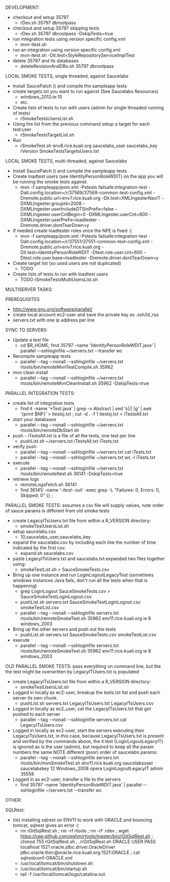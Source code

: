 DEVELOPMENT:
* checkout and setup 35797
    * rDev.sh 35797 dbrootpass
* checkout and setup 35797 skipping tests
    * rDev.sh 35797 dbrootpass -DskipTests=true
* run integration tests using version specific config.xml
    * mvn-itest.sh 
* run an integration using version specific config.xml
    * mvn-itest.sh -Dit.test=StyleRepositoryServiceImplTest
* delete 35797 and its databases
    * deleteRevisionAndDBs.sh 35797 dbrootpass

LOCAL SMOKE TESTS, single threaded, against Saucelabs
* Install SaucePatch () and compile the sampleapp tests
* create targets.txt you want to run against (See Saucelabs Resources)
    * windows_2012:ie:10
    * etc.
* Create lists of tests to run with users (admin for single threaded running of tests)
    * rSmokeTestsUsersList.sh
* Using the list from the previous command setup a target for each test:user
    * rSmokeTestsTargetList.sh
* Run
    * rSmokeTest.sh env8.rice.kuali.org saucelabs_user saucelabs_key rVersion SmokeTestsTargetsUsers.txt

LOCAL SMOKE TESTS, multi-threaded, against Saucelabs
* Install SaucePatch () and compile the sampleapp tests
* Create loadtest users (see IdentityPersonRoleWDIT) on the app you will be running the smoke tests against.
    * mvn -f sampleapp/pom.xml -Pstests failsafe:integration-test -Dalt.config.location=/r/37569/37569-common-test-config.xml -Dremote.public.url=env7.rice.kuali.org -Dit.test=XMLIngesterNavIT -DXMLIngester.groupId=2008 -DXMLIngester.userIncludeDTSinPrefix=false -DXMLIngester.userCntBegin=0 -DXMLIngester.userCnt=600  -DXMLIngester.userPrefix=loadtester -Dremote.driver.dontTearDown=y
* If needed create loadtester roles once the NPE is fixed :(
    * mvn -f sampleapp/pom.xml -Pstests failsafe:integration-test -Dalt.config.location=/r/37551/37551-common-test-config.xml -Dremote.public.url=env7.rice.kuali.org -Dit.test=IdentityPersonRoleWDIT -Dtest.role.user.cnt=600 -Dtest.role.user.base=loadtester -Dremote.driver.dontTearDown=y 
* Create target list (so used users are not duplicated)
    * TODO
* Create lists of tests to run with loadtest users
    * TODO rSmokeTestsMultiUsersList.sh


MULTISERVER TASKS:

PREREQUISITES
* http://www.gnu.org/software/parallel/
* create local account ec2-user and save the private key as .ssh/id_rsa
* servers.txt with one ip address per line

SYNC TO SERVERS:
* Update a test file
    * cd $R_HOME; find 35797 -name 'IdentityPersonRoleWDIT.java' | parallel --sshloginfile ~/servers.txt --transfer wc
* Recompile sampleapp tests
    * parallel --tag --nonall --sshloginfile ~/servers.txt rtools/bin/remoteMvnTestCompile.sh 35962
* mvn clean install
    * parallel --tag --nonall --sshloginfile ~/servers.txt rtools/bin/remoteMvnCleanInstall.sh 35962 -DskipTests=true

PARALLEL INTEGRATION TESTS:
* create list of integration tests
    * find it -name '*Test.java' | grep -v Abstract | sed 's|/| |g' | awk '{print $NF}' > itestsj.txt ; cut -d . -f 1 itestsj.txt > iTestsAll.txt
* start your databases
    * parallel --tag --nonall --sshloginfile ~/servers.txt rtools/bin/remoteDbStart.sh
* push - iTestsAll.txt is a file of all the tests, one test per line
    * pushList.sh ~/servers.txt iTestsAll.txt iTests.txt
* verify push
    * parallel --tag --nonall --sshloginfile ~/servers.txt cat iTests.txt
    * parallel --tag --nonall --sshloginfile ~/servers.txt wc -l iTests.txt
* execute
    * parallel --tag --nonall --sshloginfile ~/servers.txt rtools/bin/remoteItest.sh 36141 -DskipTests=true
* retrieve logs
    * remoteLogsFetch.sh 36141
    * find 36141/ -name '*-itest-*.out' -exec grep -L "Failures: 0, Errors: 0, Skipped: 0" {} \;

PARALLEL SMOKE TESTS: assumes a csv file will supply values, note order of sauce params is different from old smoke tests
* create LegacyITsUsers.txt file from within a R_VERSION directory:
    * smokeTestUsersList.sh
* setup saucelabs.csv
   * 10,saucelabs_user,saucelabs_key
* expand the saucelabs.csv by including each line the number of time indicated by the first csv.
   * expand.sh saucelabs.csv
* paste LegacyITsUsers.txt and saucelabs.txt.expanded two files together using:
   * smokeTestList.sh > SauceSmokeTests.csv
* Bring up one instance and run LoginLogoutLegacyTest (sometimes windows instances Java fails, don't run all the tests when that is happening)
   * grep LoginLogout SauceSmokeTests.csv > SauceSmokeTestLoginLogout.csv
   * pushList.sh servers.txt SauceSmokeTestLoginLogout.csv smokeTestList.csv
   * parallel --tag --nonall --sshloginfile servers.txt rtools/bin/remoteSmokeTest.sh 35962 env11.rice.kuali.org ie 8 windows_2003
* Bring up the other servers and push out the tests
   * pushList.sh servers.txt SauceSmokeTests.csv smokeTestList.csv
* execute
   * parallel --tag --nonall --sshloginfile servers.txt rtools/bin/remoteSmokeTest.sh 35962 env11.rice.kuali.org ie 8 windows_2003

OLD PARALLEL SMOKE TESTS: pass everything on command line, but the the test might be overwritten by LegacyITUsers.txt is populated
* create LegacyITsUsers.txt file from within a R_VERSION directory:
    * smokeTestUsersList.sh
* Logged in locally as ec2-user, breakup the tests.txt list and push each server its own chunk. 
   * pushList.sh servers.txt LegacyITsUsers.txt LegacyITsUsers.csv
* Logged in locally as ec2_user, cat the LegacyITsUsers.txt that got pushed to each server
    * parallel --tag --nonall --sshloginfile servers.txt  cat LegacyITsUsers.csv
* Logged in locally as ec2-user, start the servers executing their LegacyITsUsers.txt, in this case, because LegacyITsUsers.txt is present and verified by the commands above, the it.test (LoginLogoutLegacyIT) is ignored as is the user (admin), but required to keep all the param numbers the same NOTE different (poor) order of saucelabs params:
    * parallel --tag --nonall --sshloginfile servers.txt rtools/bin/mvnSmokeTest.sh env11.rice.kuali.org saucelabsuser saucelabskey 12 Windows_2008 opera LoginLogoutLegacyIT admin 35558
* Logged in as ec2-user, transfer a file to the servers
    * find 35797 -name 'IdentityPersonRoleWDIT.java' | parallel --sshloginfile ~/servers.txt --transfer wc


OTHER:

SQLRest:
* (re) installing sqlrest on ENV11 to work with ORACLE and bouncing tomcat, sqlrest gives an error :(
    * rm rGitSqlRest.sh ; rm -rf rtools ; rm -rf .rdev ; wget https://raw.github.com/eghm/rtools/master/bin/rGitSqlRest.sh ; chmod 755 rGitSqlRest.sh ; ./rGitSqlRest.sh ORACLE USER PASS localhost 1521 oracle.jdbc.driver.OracleDriver jdbc:oracle:thin:@oracle.rice.kuali.org:1521:ORACLE ; cat sqlrestconf-ORACLE.xml
    * /usr/local/tomcat/bin/shutdown.sh
    * /usr/local/tomcat/bin/startup.sh
    * tail -f /usr/local/tomcat/logs/catalina.out
